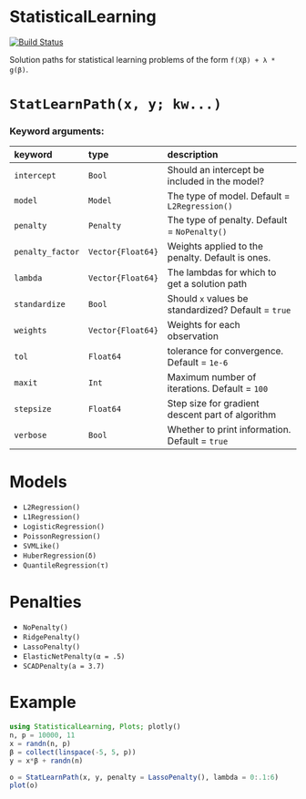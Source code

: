 # StatisticalLearning

[![Build Status](https://travis-ci.org/joshday/StatisticalLearning.jl.svg?branch=master)](https://travis-ci.org/joshday/StatisticalLearning.jl)


Solution paths for statistical learning problems of the form `f(Xβ) + λ * g(β)`.  


# `StatLearnPath(x, y; kw...)`

### Keyword arguments:

| keyword          | type              | description                                         |
|:-----------------|:------------------|:----------------------------------------------------|
| `intercept`      | `Bool`            | Should an intercept be included in the model?       |
| `model`          | `Model`           | The type of model.  Default = `L2Regression()`      |
| `penalty`        | `Penalty`         | The type of penalty. Default = `NoPenalty()`        |
| `penalty_factor` | `Vector{Float64}` | Weights applied to the penalty.  Default is ones.   |
| `lambda`         | `Vector{Float64}` | The lambdas for which to get a solution path        |
| `standardize`    | `Bool`            | Should `x` values be standardized? Default = `true` |
| `weights`        | `Vector{Float64}` | Weights for each observation                        |
| `tol`            | `Float64`         | tolerance for convergence.  Default = `1e-6`        |
| `maxit`          | `Int`             | Maximum number of iterations.  Default = `100`      |
| `stepsize`       | `Float64`         | Step size for gradient descent part of algorithm    |
| `verbose`        | `Bool`            | Whether to print information.  Default = `true`     |


# Models

- `L2Regression()`
- `L1Regression()`
- `LogisticRegression()`
- `PoissonRegression()`
- `SVMLike()`
- `HuberRegression(δ)`
- `QuantileRegression(τ)`

# Penalties

- `NoPenalty()`
- `RidgePenalty()`
- `LassoPenalty()`
- `ElasticNetPenalty(α = .5)`
- `SCADPenalty(a = 3.7)`

# Example
```julia
using StatisticalLearning, Plots; plotly()
n, p = 10000, 11
x = randn(n, p)
β = collect(linspace(-5, 5, p))
y = x*β + randn(n)

o = StatLearnPath(x, y, penalty = LassoPenalty(), lambda = 0:.1:6)
plot(o)
```
